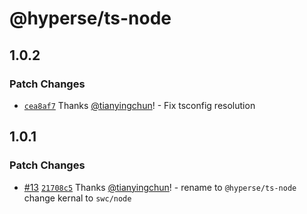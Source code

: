# @hyperse/ts-node

## 1.0.2

### Patch Changes

- [`cea8af7`](https://github.com/hyperse-io/ts-node/commit/cea8af71a40f8ca46a378b9c15b5f94190f4f9b1) Thanks [@tianyingchun](https://github.com/tianyingchun)! - Fix tsconfig resolution

## 1.0.1

### Patch Changes

- [#13](https://github.com/hyperse-io/ts-node/pull/13) [`21708c5`](https://github.com/hyperse-io/ts-node/commit/21708c5eaabe496d447f8cd9a4d9918cb601bc35) Thanks [@tianyingchun](https://github.com/tianyingchun)! - rename to `@hyperse/ts-node` change kernal to `swc/node`
